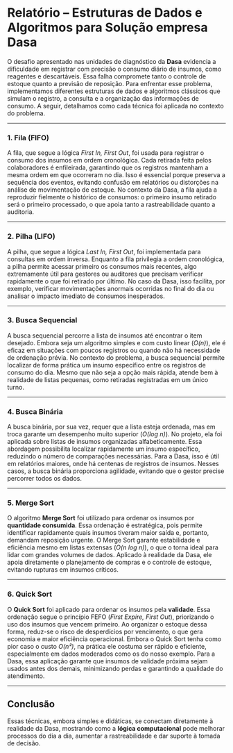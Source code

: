 # Relatório – Estruturas de Dados e Algoritmos para Solução empresa Dasa

O desafio apresentado nas unidades de diagnóstico da **Dasa** evidencia a dificuldade em registrar com precisão o consumo diário de insumos, como reagentes e descartáveis. Essa falha compromete tanto o controle de estoque quanto a previsão de reposição.
Para enfrentar esse problema, implementamos diferentes estruturas de dados e algoritmos clássicos que simulam o registro, a consulta e a organização das informações de consumo. A seguir, detalhamos como cada técnica foi aplicada no contexto do problema.

---

### 1. Fila (FIFO)

A fila, que segue a lógica *First In, First Out*, foi usada para registrar o consumo dos insumos em ordem cronológica.
Cada retirada feita pelos colaboradores é enfileirada, garantindo que os registros mantenham a mesma ordem em que ocorreram no dia. Isso é essencial porque preserva a sequência dos eventos, evitando confusão em relatórios ou distorções na análise de movimentação de estoque.
No contexto da Dasa, a fila ajuda a reproduzir fielmente o histórico de consumos: o primeiro insumo retirado será o primeiro processado, o que apoia tanto a rastreabilidade quanto a auditoria.

---

### 2. Pilha (LIFO)

A pilha, que segue a lógica *Last In, First Out*, foi implementada para consultas em ordem inversa.
Enquanto a fila privilegia a ordem cronológica, a pilha permite acessar primeiro os consumos mais recentes, algo extremamente útil para gestores ou auditores que precisam verificar rapidamente o que foi retirado por último.
No caso da Dasa, isso facilita, por exemplo, verificar movimentações anormais ocorridas no final do dia ou analisar o impacto imediato de consumos inesperados.

---

### 3. Busca Sequencial

A busca sequencial percorre a lista de insumos até encontrar o item desejado. Embora seja um algoritmo simples e com custo linear (*O(n)*), ele é eficaz em situações com poucos registros ou quando não há necessidade de ordenação prévia.
No contexto do problema, a busca sequencial permite localizar de forma prática um insumo específico entre os registros de consumo do dia. Mesmo que não seja a opção mais rápida, atende bem à realidade de listas pequenas, como retiradas registradas em um único turno.

---

### 4. Busca Binária

A busca binária, por sua vez, requer que a lista esteja ordenada, mas em troca garante um desempenho muito superior (*O(log n)*).
No projeto, ela foi aplicada sobre listas de insumos organizadas alfabeticamente. Essa abordagem possibilita localizar rapidamente um insumo específico, reduzindo o número de comparações necessárias.
Para a Dasa, isso é útil em relatórios maiores, onde há centenas de registros de insumos. Nesses casos, a busca binária proporciona agilidade, evitando que o gestor precise percorrer todos os dados.

---

### 5. Merge Sort

O algoritmo **Merge Sort** foi utilizado para ordenar os insumos por **quantidade consumida**. Essa ordenação é estratégica, pois permite identificar rapidamente quais insumos tiveram maior saída e, portanto, demandam reposição urgente.
O Merge Sort garante estabilidade e eficiência mesmo em listas extensas (*O(n log n)*), o que o torna ideal para lidar com grandes volumes de dados.
Aplicado à realidade da Dasa, ele apoia diretamente o planejamento de compras e o controle de estoque, evitando rupturas em insumos críticos.

---

### 6. Quick Sort

O **Quick Sort** foi aplicado para ordenar os insumos pela **validade**. Essa ordenação segue o princípio FEFO (*First Expire, First Out*), priorizando o uso dos insumos que vencem primeiro.
Ao organizar o estoque dessa forma, reduz-se o risco de desperdícios por vencimento, o que gera economia e maior eficiência operacional.
Embora o Quick Sort tenha como pior caso o custo *O(n²)*, na prática ele costuma ser rápido e eficiente, especialmente em dados moderados como os do nosso exemplo.
Para a Dasa, essa aplicação garante que insumos de validade próxima sejam usados antes dos demais, minimizando perdas e garantindo a qualidade do atendimento.

---

## Conclusão

Essas técnicas, embora simples e didáticas, se conectam diretamente à realidade da Dasa, mostrando como a **lógica computacional** pode melhorar processos do dia a dia, aumentar a rastreabilidade e dar suporte à tomada de decisão.
